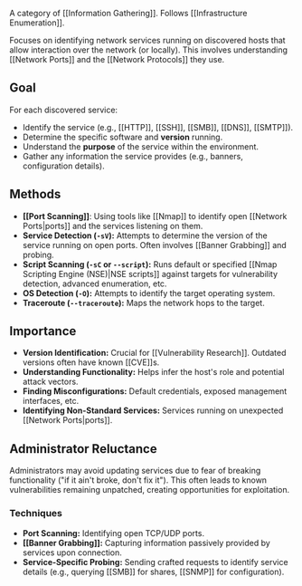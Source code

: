 A category of [[Information Gathering]]. Follows [[Infrastructure Enumeration]].

Focuses on identifying network services running on discovered hosts that allow interaction over the network (or locally). This involves understanding [[Network Ports]] and the [[Network Protocols]] they use.

## Goal

For each discovered service:
- Identify the service (e.g., [[HTTP]], [[SSH]], [[SMB]], [[DNS]], [[SMTP]]).
- Determine the specific software and **version** running.
- Understand the **purpose** of the service within the environment.
- Gather any information the service provides (e.g., banners, configuration details).

## Methods

- **[[Port Scanning]]**: Using tools like [[Nmap]] to identify open [[Network Ports|ports]] and the services listening on them.
- **Service Detection (`-sV`):** Attempts to determine the version of the service running on open ports. Often involves [[Banner Grabbing]] and probing.
- **Script Scanning (`-sC` or `--script`):** Runs default or specified [[Nmap Scripting Engine (NSE)|NSE scripts]] against targets for vulnerability detection, advanced enumeration, etc.
- **OS Detection (`-O`):** Attempts to identify the target operating system.
- **Traceroute (`--traceroute`):** Maps the network hops to the target.

## Importance

- **Version Identification:** Crucial for [[Vulnerability Research]]. Outdated versions often have known [[CVE]]s.
- **Understanding Functionality:** Helps infer the host's role and potential attack vectors.
- **Finding Misconfigurations:** Default credentials, exposed management interfaces, etc.
- **Identifying Non-Standard Services:** Services running on unexpected [[Network Ports|ports]].

## Administrator Reluctance

Administrators may avoid updating services due to fear of breaking functionality ("if it ain't broke, don't fix it"). This often leads to known vulnerabilities remaining unpatched, creating opportunities for exploitation. 

### Techniques

- **Port Scanning:** Identifying open TCP/UDP ports.
- **[[Banner Grabbing]]:** Capturing information passively provided by services upon connection.
- **Service-Specific Probing:** Sending crafted requests to identify service details (e.g., querying [[SMB]] for shares, [[SNMP]] for configuration). 